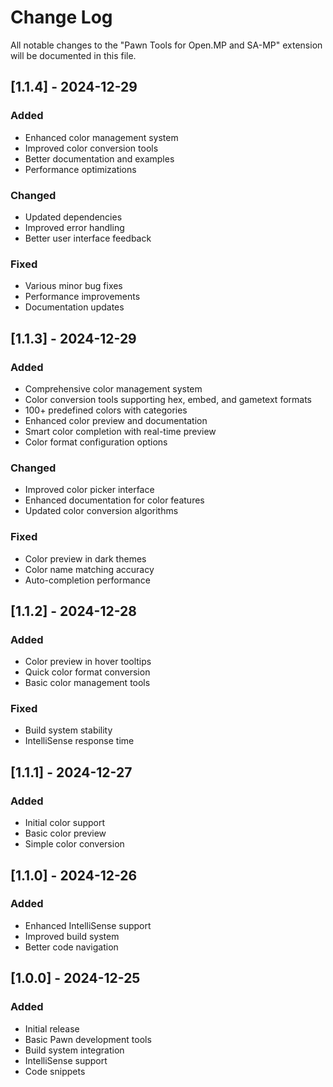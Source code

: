 # Change Log

All notable changes to the "Pawn Tools for Open.MP and SA-MP" extension will be documented in this file.

## [1.1.4] - 2024-12-29
### Added
- Enhanced color management system
- Improved color conversion tools
- Better documentation and examples
- Performance optimizations

### Changed
- Updated dependencies
- Improved error handling
- Better user interface feedback

### Fixed
- Various minor bug fixes
- Performance improvements
- Documentation updates

## [1.1.3] - 2024-12-29
### Added
- Comprehensive color management system
- Color conversion tools supporting hex, embed, and gametext formats
- 100+ predefined colors with categories
- Enhanced color preview and documentation
- Smart color completion with real-time preview
- Color format configuration options

### Changed
- Improved color picker interface
- Enhanced documentation for color features
- Updated color conversion algorithms

### Fixed
- Color preview in dark themes
- Color name matching accuracy
- Auto-completion performance

## [1.1.2] - 2024-12-28
### Added
- Color preview in hover tooltips
- Quick color format conversion
- Basic color management tools

### Fixed
- Build system stability
- IntelliSense response time

## [1.1.1] - 2024-12-27
### Added
- Initial color support
- Basic color preview
- Simple color conversion

## [1.1.0] - 2024-12-26
### Added
- Enhanced IntelliSense support
- Improved build system
- Better code navigation

## [1.0.0] - 2024-12-25
### Added
- Initial release
- Basic Pawn development tools
- Build system integration
- IntelliSense support
- Code snippets
